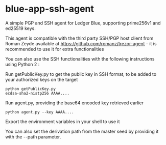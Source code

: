 # blue-app-ssh-agent

A simple PGP and SSH agent for Ledger Blue, supporting prime256v1 and ed25519 keys.

This agent is compatible with the third party SSH/PGP host client from Roman Zeyde available at https://github.com/romanz/trezor-agent - it is recommended to use it for extra functionalities

You can also use the SSH functionalities with the following instructions using Python 2 :

Run getPublicKey.py to get the public key in SSH format, to be added to your authorized keys on the target

```
python getPublicKey.py
ecdsa-sha2-nistp256 AAAA....
```

Run agent.py, providing the base64 encoded key retrieved earlier 

```
python agent.py --key AAAA....
```

Export the environment variables in your shell to use it

You can also set the derivation path from the master seed by providing it with the --path parameter.

